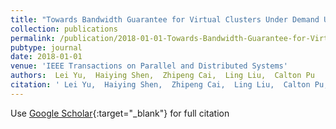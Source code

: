 ```yaml
---
title: "Towards Bandwidth Guarantee for Virtual Clusters Under Demand Uncertainty in Multi-Tenant Clouds"
collection: publications
permalink: /publication/2018-01-01-Towards-Bandwidth-Guarantee-for-Virtual-Clusters-Under-Demand-Uncertainty-in-Multi-Tenant-Clouds
pubtype: journal
date: 2018-01-01
venue: 'IEEE Transactions on Parallel and Distributed Systems'
authors:  Lei Yu,  Haiying Shen,  Zhipeng Cai,  Ling Liu,  Calton Pu
citation: ' Lei Yu,  Haiying Shen,  Zhipeng Cai,  Ling Liu,  Calton Pu, &quot;Towards Bandwidth Guarantee for Virtual Clusters Under Demand Uncertainty in Multi-Tenant Clouds.&quot; IEEE Transactions on Parallel and Distributed Systems, 2018.'
---
```

Use [Google Scholar](https://scholar.google.com/scholar?q=Towards+Bandwidth+Guarantee+for+Virtual+Clusters+Under+Demand+Uncertainty+in+Multi+Tenant+Clouds){:target="_blank"} for full citation